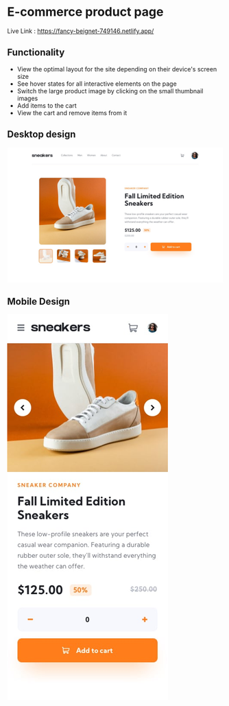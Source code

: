 # E-commerce product page

Live Link : https://fancy-beignet-749146.netlify.app/

## Functionality

 - View the optimal layout for the site depending on their device's screen size
 - See hover states for all interactive elements on the page
 - Switch the large product image by clicking on the small thumbnail images
 - Add items to the cart
 - View the cart and remove items from it

## Desktop design

![alt text](./public/design/desktop-design.jpg)


## Mobile Design

![alt text](./public/design/mobile-design.jpg)
